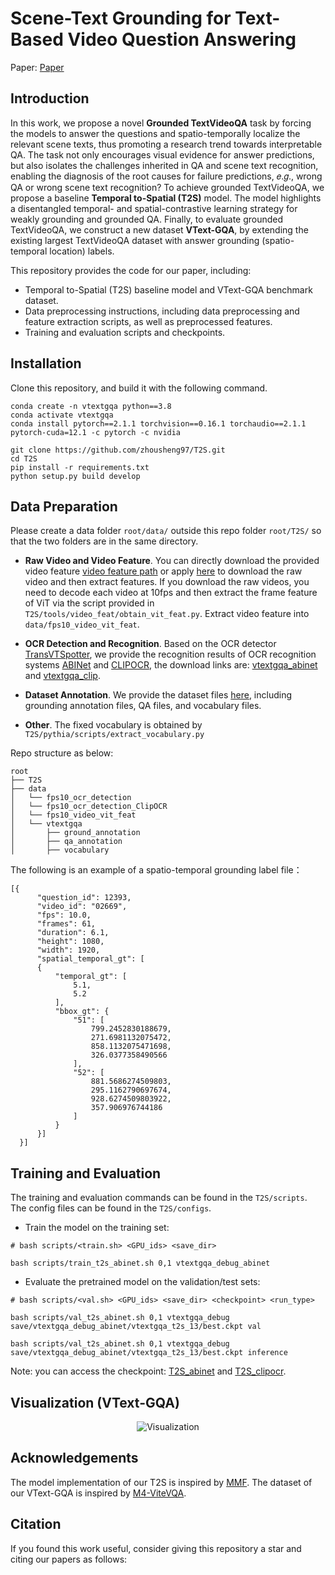 # Scene-Text Grounding for Text-Based Video Question Answering

Paper: [Paper](https://example.com)


## Introduction
In this work, we propose a novel **Grounded TextVideoQA** task by forcing the models to answer the questions and spatio-temporally localize the relevant scene texts, thus promoting a research trend towards interpretable QA. The task not only encourages visual evidence for answer predictions, but also isolates the challenges inherited in QA and scene text recognition, enabling the diagnosis of the root causes for failure predictions, 𝑒.𝑔., wrong QA or wrong scene text recognition? To achieve grounded TextVideoQA, we propose a baseline **Temporal to-Spatial (T2S)** model. The model highlights a disentangled temporal- and spatial-contrastive learning strategy for weakly grounding and grounded QA. Finally, to evaluate grounded TextVideoQA, we construct a new dataset **VText-GQA**, by extending the existing largest TextVideoQA dataset with answer grounding (spatio-temporal location) labels. 

This repository provides the code for our paper, including:

- Temporal to-Spatial (T2S) baseline model and VText-GQA benchmark dataset.
- Data preprocessing instructions, including data preprocessing and feature extraction scripts, as well as preprocessed features.
- Training and evaluation scripts and checkpoints.


## Installation
Clone this repository, and build it with the following command.

```
conda create -n vtextgqa python==3.8
conda activate vtextgqa
conda install pytorch==2.1.1 torchvision==0.16.1 torchaudio==2.1.1 pytorch-cuda=12.1 -c pytorch -c nvidia

git clone https://github.com/zhousheng97/T2S.git
cd T2S
pip install -r requirements.txt
python setup.py build develop
```

## Data Preparation
Please create a data folder ```root/data/``` outside this repo folder ```root/T2S/``` so that the two folders are in the same directory.

* **Raw Video and Video Feature**.
You can directly download the provided video feature [video feature path](https://drive.google.com/file/d/1v7_0eiGtoDMt5kwz1jsPZ25Bo_8hXNjj/view?usp=drive_link) or apply [here](https://github.com/bytedance/VTVQA) to download the raw video and then extract features. If you download the raw videos, you need to decode each video at 10fps and then extract the frame feature of ViT via the script provided in ```T2S/tools/video_feat/obtain_vit_feat.py```. Extract video feature into ```data/fps10_video_vit_feat```.

* **OCR Detection and Recognition**.
Based on the OCR detector [TransVTSpotter](https://github.com/weijiawu/TransVTSpotter), we provide the recognition results of OCR recognition systems [ABINet](https://github.com/FangShancheng/ABINet) and [CLIPOCR](https://github.com/wzx99/CLIPOCR), the download links are: 
[vtextgqa_abinet](https://drive.google.com/file/d/1MNgnMgON38iiWbKGMwFVKtuQiorC4UyG/view?usp=drive_link) and [vtextgqa_clip](https://drive.google.com/file/d/1h3L9CN_Z0ihrmKsNruXf3UnF2rjulXik/view?usp=drive_link).

* **Dataset Annotation**.
We provide the dataset files [here](https://drive.google.com/drive/folders/1JOOifZJOk6pvqHE2MDjpyVi4BcahfKge?usp=drive_link), including grounding annotation files, QA files, and vocabulary files.

* **Other**. The fixed vocabulary is obtained by ```T2S/pythia/scripts/extract_vocabulary.py```

Repo structure as below:
```
root
├── T2S
├── data
│   └── fps10_ocr_detection
│   └── fps10_ocr_detection_ClipOCR
│   └── fps10_video_vit_feat
│   └── vtextgqa
│       ├── ground_annotation
│       ├── qa_annotation
│       ├── vocabulary
```

The following is an example of a spatio-temporal grounding label  file：
```
[{
      "question_id": 12393,
      "video_id": "02669",
      "fps": 10.0,
      "frames": 61,
      "duration": 6.1,
      "height": 1080,
      "width": 1920,
      "spatial_temporal_gt": [
      {
          "temporal_gt": [
              5.1,
              5.2
          ],
          "bbox_gt": {
              "51": [
                  799.2452830188679,
                  271.6981132075472,
                  858.1132075471698,
                  326.0377358490566
              ],
              "52": [
                  881.5686274509803,
                  295.1162790697674,
                  928.6274509803922,
                  357.906976744186
              ]
          }
      }]
  }]
```

## Training and Evaluation
The training and evaluation commands can be found in the ```T2S/scripts```. The config files can be found in the ```T2S/configs```.

* Train the model on the training set:
```
# bash scripts/<train.sh> <GPU_ids> <save_dir>

bash scripts/train_t2s_abinet.sh 0,1 vtextgqa_debug_abinet
```

* Evaluate the pretrained model on the validation/test sets:
```
# bash scripts/<val.sh> <GPU_ids> <save_dir> <checkpoint> <run_type>

bash scripts/val_t2s_abinet.sh 0,1 vtextgqa_debug save/vtextgqa_debug_abinet/vtextgqa_t2s_13/best.ckpt val

bash scripts/val_t2s_abinet.sh 0,1 vtextgqa_debug save/vtextgqa_debug_abinet/vtextgqa_t2s_13/best.ckpt inference
```
Note: you can access the checkpoint: [T2S_abinet](https://drive.google.com/file/d/1ye-E9L_9HbHiPDLRCpRYpwLdpyjP339q/view?usp=drive_link) and [T2S_clipocr](https://drive.google.com/file/d/1YjFLcCemcD-KVBqTojVre3YZzHQCnFQK/view?usp=drive_link).

## Visualization (VText-GQA)
<p align="center">
  <img src="https://github.com/zhousheng97/T2S/blob/main/image/visualization.png" alt="Visualization">
</p>


## Acknowledgements
The model implementation of our T2S is inspired by [MMF](https://github.com/facebookresearch/mmf).  The dataset of our VText-GQA is inspired by [M4-ViteVQA](https://github.com/bytedance/VTVQA). 

## Citation
If you found this work useful, consider giving this repository a star and citing our papers as follows:

```

```
